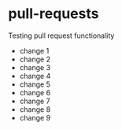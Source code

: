 # pull-requests
Testing pull request functionality
- change 1
- change 2
- change 3
- change 4
- change 5
- change 6
- change 7
- change 8
- change 9